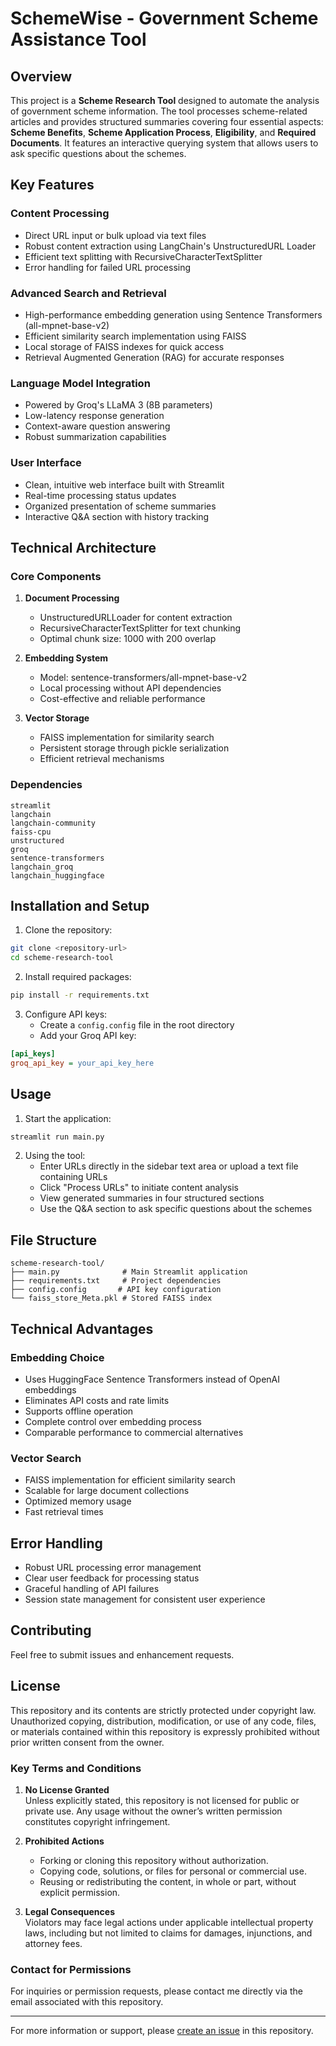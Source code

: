 # SchemeWise - **Government Scheme Assistance Tool**

## Overview
This project is a **Scheme Research Tool** designed to automate the analysis of government scheme information. The tool processes scheme-related articles and provides structured summaries covering four essential aspects: **Scheme Benefits**, **Scheme Application Process**, **Eligibility**, and **Required Documents**. It features an interactive querying system that allows users to ask specific questions about the schemes.

## Key Features

### Content Processing
* Direct URL input or bulk upload via text files
* Robust content extraction using LangChain's UnstructuredURL Loader
* Efficient text splitting with RecursiveCharacterTextSplitter
* Error handling for failed URL processing

### Advanced Search and Retrieval
* High-performance embedding generation using Sentence Transformers (all-mpnet-base-v2)
* Efficient similarity search implementation using FAISS
* Local storage of FAISS indexes for quick access
* Retrieval Augmented Generation (RAG) for accurate responses

### Language Model Integration
* Powered by Groq's LLaMA 3 (8B parameters)
* Low-latency response generation
* Context-aware question answering
* Robust summarization capabilities

### User Interface
* Clean, intuitive web interface built with Streamlit
* Real-time processing status updates
* Organized presentation of scheme summaries
* Interactive Q&A section with history tracking

## Technical Architecture

### Core Components
1. **Document Processing**
   * UnstructuredURLLoader for content extraction
   * RecursiveCharacterTextSplitter for text chunking
   * Optimal chunk size: 1000 with 200 overlap

2. **Embedding System**
   * Model: sentence-transformers/all-mpnet-base-v2
   * Local processing without API dependencies
   * Cost-effective and reliable performance

3. **Vector Storage**
   * FAISS implementation for similarity search
   * Persistent storage through pickle serialization
   * Efficient retrieval mechanisms

### Dependencies
```
streamlit
langchain
langchain-community
faiss-cpu
unstructured
groq
sentence-transformers
langchain_groq
langchain_huggingface
```

## Installation and Setup

1. Clone the repository:
```bash
git clone <repository-url>
cd scheme-research-tool
```

2. Install required packages:
```bash
pip install -r requirements.txt
```

3. Configure API keys:
   * Create a `config.config` file in the root directory
   * Add your Groq API key:
```ini
[api_keys]
groq_api_key = your_api_key_here
```

## Usage

1. Start the application:
```bash
streamlit run main.py
```

2. Using the tool:
   * Enter URLs directly in the sidebar text area or upload a text file containing URLs
   * Click "Process URLs" to initiate content analysis
   * View generated summaries in four structured sections
   * Use the Q&A section to ask specific questions about the schemes

## File Structure

```
scheme-research-tool/
├── main.py              # Main Streamlit application
├── requirements.txt     # Project dependencies
├── config.config       # API key configuration
└── faiss_store_Meta.pkl # Stored FAISS index
```

## Technical Advantages

### Embedding Choice
* Uses HuggingFace Sentence Transformers instead of OpenAI embeddings
* Eliminates API costs and rate limits
* Supports offline operation
* Complete control over embedding process
* Comparable performance to commercial alternatives

### Vector Search
* FAISS implementation for efficient similarity search
* Scalable for large document collections
* Optimized memory usage
* Fast retrieval times

## Error Handling

* Robust URL processing error management
* Clear user feedback for processing status
* Graceful handling of API failures
* Session state management for consistent user experience

## Contributing
Feel free to submit issues and enhancement requests.

## License
This repository and its contents are strictly protected under copyright law. Unauthorized copying, distribution, modification, or use of any code, files, or materials contained within this repository is expressly prohibited without prior written consent from the owner.  

### Key Terms and Conditions  

1. **No License Granted**  
   Unless explicitly stated, this repository is not licensed for public or private use. Any usage without the owner’s written permission constitutes copyright infringement.  

2. **Prohibited Actions**  
   - Forking or cloning this repository without authorization.  
   - Copying code, solutions, or files for personal or commercial use.  
   - Reusing or redistributing the content, in whole or part, without explicit permission.  

3. **Legal Consequences**  
   Violators may face legal actions under applicable intellectual property laws, including but not limited to claims for damages, injunctions, and attorney fees.  

### Contact for Permissions  
For inquiries or permission requests, please contact me directly via the email associated with this repository.  

---

For more information or support, please [create an issue](link-to-issues) in this repository.
